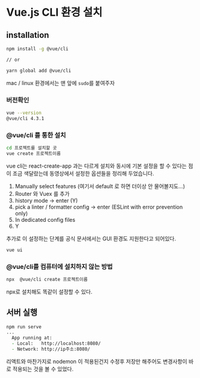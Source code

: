 # Vue.js CLI 환경 설치

## installation

```zsh
npm install -g @vue/cli

// or

yarn global add @vue/cli
```

mac / linux 환경에서는 맨 앞에 `sudo`를 붙여주자

### 버전확인

```zsh
vue --version
@vue/cli 4.3.1
```

### @vue/cli 를 통한 설치

```zsh
cd 프로젝트를 설치할 곳
vue create 프로젝트이름
```

vue cli는 react-create-app 과는 다르게 설치와 동시에 기본 설정을 할 수 있다는 점이 조금 색달랐는데 동영상에서 설정한 옵션들을 정리해 두었습니다.

1. Manually select features (여기서 default 로 하면 더이상 안 물어볼지도...)
2. Router 와 Vuex 를 추가
3. history mode -> enter (Y)
4. pick a linter / formatter config -> enter (ESLint with error prevention only)
5. In dedicated config files
6. Y

추가로 이 설정하는 단계를 공식 문서에서는 GUI 환경도 지원한다고 되어있다.

```zsh
vue ui
```

### @vue/cli를 컴퓨터에 설치하지 않는 방법

```zsh
npx  @vue/cli create 프로젝트이름
```

npx로 설치해도 똑같이 설정할 수 있다.

## 서버 실행

```zsh
npm run serve
...
  App running at:
  - Local:   http://localhost:8080/
  - Network: http://ip주소:8080/
```

리액트와 마찬가지로 nodemon 이 적용된건지 수정후 저장만 해주어도 변경사항이 바로 적용되는 것을 볼 수 있었다.
